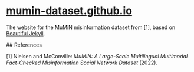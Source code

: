 # [mumin-dataset.github.io](https://mumin-dataset.github.io/)

The website for the MuMiN misinformation dataset from [1], based on [Beautiful
Jekyll](https://github.com/daattali/beautiful-jekyll).


## References

[1] Nielsen and McConville: _MuMiN: A Large-Scale Multilingual Multimodal
Fact-Checked Misinformation Social Network Dataset_ (2022).
